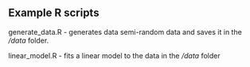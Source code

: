 ## Example R scripts
generate_data.R - generates data semi-random data and saves it in the */data* folder.

linear_model.R - fits a linear model to the data in the */data* folder

